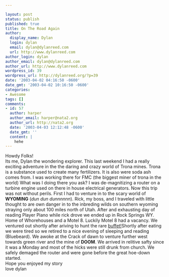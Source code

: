 ```yaml
---

layout: post
status: publish
published: true
title: On The Road Again
author:
  display_name: Dylan
  login: dylan
  email: dylan@dylanreed.com
  url: http://www.dylanreed.com
author_login: dylan
author_email: dylan@dylanreed.com
author_url: http://www.dylanreed.com
wordpress_id: 39
wordpress_url: http://dylanreed.org/?p=39
date: '2003-04-02 04:16:50 -0600'
date_gmt: '2003-04-02 10:16:50 -0600'
categories:
- Awesome
tags: []
comments:
- id: 57
  author: harper
  author_email: harper@nata2.org
  author_url: http://nata2.org
  date: '2003-04-03 12:12:48 -0600'
  date_gmt: ''
  content: |
    hehe
---
```


Howdy Folks!  
Its me, Dylan the wondering explorer. This last weekend I had a really exciting adventure in the the daring and crazy world of Trona mines. Trona is a substance used to create many fertilizers. It is also were soda ash comes from. I was working there for FMC (the biggest miner of trona in the world) What was I doing there you ask? I was de-magnitizing a router on a turbine engine used on there in house electrical generators. Now this trip was not without perils. First I had to venture in to the scary world of **WYOMING** (_dun dun dunnnnnn_). Rick, my boss, and I traveled with little thought to are own danger in to the inbreding wilds on southern wyoming straying only about 100 miles north of Utah. After and exhausting day of reading Player Piano while rick drove we ended up in Rock Springs WY. Home of Whorehouses and a Motel 8. Luckily Motel 8 had a vacancy. We ventured out shortly after ariving to hunt the rare [buffet!][1]Shortly after eating we were tired so we retired to a nice evening of sleeping and reading (Bluebeard). We awoke at the Crack of dawn to venture further west towards green river and the mine of **DOOM**. We arrived in relitive safty since it was a Monday and most of the hicks were still drunk from church. We safely demaged the router and were gone before the great hoe-down started.  
Hope you enjoyed my story  
love dylan

   [1]: http://goldencorral.com/

